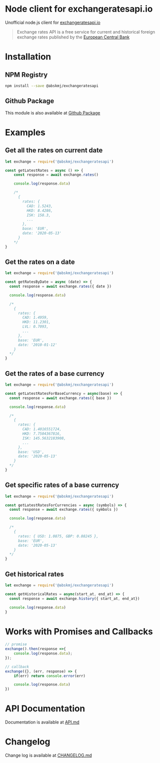 # Node client for exchangeratesapi.io
Unofficial node.js client for [exchangeratesapi.io](https://exchangeratesapi.io/)

> Exchange rates API is a free service for current and historical foreign exchange rates
published by the [European Central Bank](https://www.ecb.europa.eu/stats/policy_and_exchange_rates/euro_reference_exchange_rates/html/index.en.html)

# Installation

## NPM Registry
```bash
npm install --save @abskmj/exchangeratesapi
```

## Github Package
This module is also available at [Github Package](https://github.com/abskmj/exchangeratesapi/packages/222586)


# Examples
## Get all the rates on current date
```javascript
let exchange = require('@abskmj/exchangeratesapi')

const getLatestRates = async () => {
    const response = await exchange.rates()

    console.log(response.data)

    /*
      {
        rates: {
          CAD: 1.5243,
          HKD: 8.4286,
          ISK: 158.3,
          ...
        },
        base: 'EUR',
        date: '2020-05-13'
      }
    */
}
```
## Get the rates on a date
```javascript
let exchange = require('@abskmj/exchangeratesapi')

const getRatesByDate = async (date) => {
  const response = await exchange.rates({ date })

  console.log(response.data)

  /*
    {
      rates: {
        CAD: 1.4959,
        HKD: 11.2301,
        LVL: 0.7093,
        ...
      },
      base: 'EUR',
      date: '2010-01-12'
    }
  */
}
```

## Get the rates of a base currency
```javascript
let exchange = require('@abskmj/exchangeratesapi')

const getLatestRatesForBaseCurrency = async(base) => {
  const response = await exchange.rates({ base })

  console.log(response.data)

  /*
    {
      rates: {
        CAD: 1.4016551724,
        HKD: 7.7504367816,
        ISK: 145.5632183908,
        ...
      },
      base: 'USD',
      date: '2020-05-13'
    }
  */
}
```

## Get specific rates of a base currency
```javascript
let exchange = require('@abskmj/exchangeratesapi')

const getLatestRatesForCurrencies = async (symbols) => {
  const response = await exchange.rates({ symbols })

  console.log(response.data)

  /*
    {
      rates: { USD: 1.0875, GBP: 0.88245 },
      base: 'EUR',
      date: '2020-05-13'
    }
  */
}
```

## Get historical rates
```javascript
let exchange = require('@abskmj/exchangeratesapi')

const getHistoricalRates = async(start_at, end_at) => {
  const response = await exchange.history({ start_at, end_at})

  console.log(response.data)
}
```

# Works with Promises and Callbacks
```javascript
// promise
exchange().then(response =>{
    console.log(response.data);
});

// callback
exchange({}, (err, response) => {
    if(err) return console.error(err)

    console.log(response.data)
})
```

# API Documentation
Documentation is available at [API.md](API.md)

# Changelog
Change log is available at [CHANGELOG.md](CHANGELOG.md)